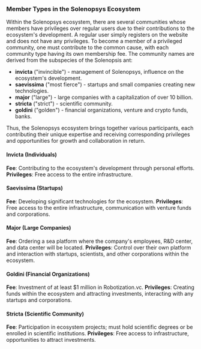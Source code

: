 ### Member Types in the Solenopsys Ecosystem

Within the Solenopsys ecosystem, there are several communities whose members have privileges over regular users due to their contributions to the ecosystem's development. A regular user simply registers on the website and does not have any privileges. To become a member of a privileged community, one must contribute to the common cause, with each community type having its own membership fee. The community names are derived from the subspecies of the Solenopsis ant:

- **invicta** ("invincible") - management of Solenopsys, influence on the ecosystem's development.
- **saevissima** ("most fierce") - startups and small companies creating new technologies.
- **major** ("large") - large companies with a capitalization of over 10 billion.
- **stricta** ("strict") - scientific community.
- **goldini** ("golden") - financial organizations, venture and crypto funds, banks.

Thus, the Solenopsys ecosystem brings together various participants, each contributing their unique expertise and receiving corresponding privileges and opportunities for growth and collaboration in return.

#### Invicta (Individuals)
**Fee**: Contributing to the ecosystem's development through personal efforts.
**Privileges**: Free access to the entire infrastructure.

#### Saevissima (Startups)
**Fee**: Developing significant technologies for the ecosystem.
**Privileges**: Free access to the entire infrastructure, communication with venture funds and corporations.

#### Major (Large Companies)
**Fee**: Ordering a sea platform where the company's employees, R&D center, and data center will be located.
**Privileges**: Control over their own platform and interaction with startups, scientists, and other corporations within the ecosystem.

#### Goldini (Financial Organizations)
**Fee**: Investment of at least $1 million in Robotization.vc.
**Privileges**: Creating funds within the ecosystem and attracting investments, interacting with any startups and corporations.

#### Stricta (Scientific Community)
**Fee**: Participation in ecosystem projects; must hold scientific degrees or be enrolled in scientific institutions.
**Privileges**: Free access to infrastructure, opportunities to attract investments.